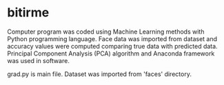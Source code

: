 # bitirme

Computer program was coded using Machine Learning methods with Python programming language. Face data was imported from dataset and accuracy values were computed comparing true data with predicted data. Principal Component Analysis (PCA) algorithm and Anaconda framework was used in software. 


grad.py is main file. Dataset was imported from 'faces' directory.  

